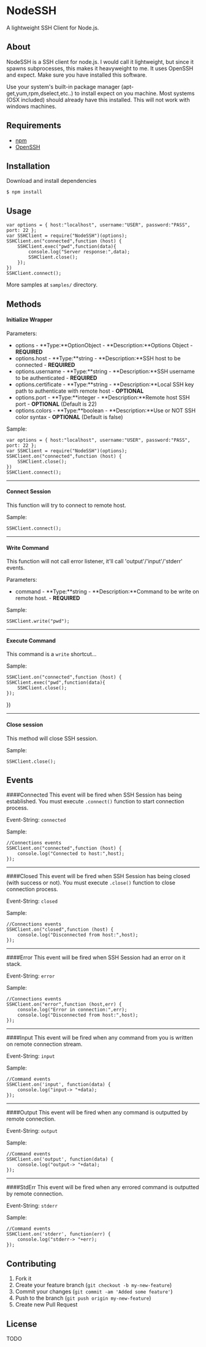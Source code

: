 # NodeSSH

A lightweight SSH Client for Node.js.

## About

NodeSSH is a SSH client for node.js. I would call it lightweight, but since it spawns subprocesses, this makes it heavyweight to me. It uses OpenSSH and expect. Make sure you have installed this software.

Use your system's built-in package manager (apt-get,yum,rpm,dselect,etc..) to install expect on you machine. Most systems (OSX included) should already have this installed. This will not work with windows machines.

## Requirements

- [npm](https://github.com/isaacs/npm)
- [OpenSSH](http://www.openssh.org)

## Installation

Download and install dependencies

    $ npm install

## Usage

    var options = { host:"localhost", username:"USER", password:"PASS", port: 22 };
    var SSHClient = require("NodeSSH")(options);
    SSHClient.on("connected",function (host) {
	    SSHClient.exec("pwd",function(data){ 
	    	console.log("Server response:",data);
	    	SSHClient.close(); 
	    });
    })
    SSHClient.connect();

More samples at `samples/` directory.

## Methods

#### Initialize Wrapper

Parameters:

* options - **Type:**OptionObject - **Description:**Options Object - **REQUIRED**
* options.host - **Type:**string - **Description:**SSH host to be connected - **REQUIRED**
* options.username - **Type:**string - **Description:**SSH username to be authenticated - **REQUIRED**
* options.certificate - **Type:**string - **Description:**Local SSH key path to authenticate with remote host - **OPTIONAL**
* options.port - **Type:**integer - **Description:**Remote host SSH port - **OPTIONAL** (Default is 22)
* options.colors - **Type:**boolean - **Description:**Use or NOT SSH color syntax - **OPTIONAL** (Default is false)

Sample:

    var options = { host:"localhost", username:"USER", password:"PASS", port: 22 };
    var SSHClient = require("NodeSSH")(options);
    SSHClient.on("connected",function (host) {
	    SSHClient.close();
    })
    SSHClient.connect();
---
#### Connect Session

This function will try to connect to remote host.

Sample:

    SSHClient.connect();
---
#### Write Command

This function will not call error listener, it'll call 'output'/'input'/'stderr' events.  

Parameters:
- command - **Type:**string - **Description:**Command to be write on remote host. - **REQUIRED**

Sample:

    SSHClient.write("pwd");
---
#### Execute Command
This command is a `write` shortcut…

Sample:

    SSHClient.on("connected",function (host) {
	SSHClient.exec("pwd",function(data){
		SSHClient.close();
	});
})

---
#### Close session
This method will close SSH session.

Sample:

    SSHClient.close();


## Events

####Connected 
This event will be fired when SSH Session has being established. You must execute `.connect()` function to start connection process.

Event-String: `connected`

Sample:

	//Connections events
	SSHClient.on("connected",function (host) {
		console.log("Connected to host:",host);
	});
---
####Closed 
This event will be fired when SSH Session has being closed (with success or not). You must execute `.close()` function to close connection process.

Event-String: `closed`

Sample:

	//Connections events
	SSHClient.on("closed",function (host) {
		console.log("Disconnected from host:",host);
	});
---
####Error 
This event will be fired when SSH Session had an error on it stack.

Event-String: `error`

Sample:

	//Connections events
	SSHClient.on("error",function (host,err) {
		console.log("Error in connection:",err);
		console.log("Disconnected from host:",host);
	});	
---
####Input 
This event will be fired when any command from you is written on remote connection stream.

Event-String: `input`

Sample:

	//Command events
	SSHClient.on('input', function(data) {
		console.log("input-> "+data);
	});
---
####Output 
This event will be fired when any command is outputted by remote connection.

Event-String: `output`

Sample:

	//Command events
	SSHClient.on('output', function(data) {
		console.log("output-> "+data);
	});
---
####StdErr 
This event will be fired when any errored command is outputted by remote connection.

Event-String: `stderr`

Sample:

	//Command events
	SSHClient.on('stderr', function(err) {
		console.log("stderr-> "+err);
	});

## Contributing

1. Fork it
2. Create your feature branch (`git checkout -b my-new-feature`)
3. Commit your changes (`git commit -am 'Added some feature'`)
4. Push to the branch (`git push origin my-new-feature`)
5. Create new Pull Request

## License

TODO